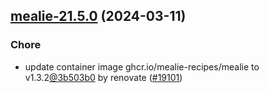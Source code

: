 

## [mealie-21.5.0](https://github.com/truecharts/charts/compare/mealie-21.4.1...mealie-21.5.0) (2024-03-11)

### Chore



- update container image ghcr.io/mealie-recipes/mealie to v1.3.2[@3b503b0](https://github.com/3b503b0) by renovate ([#19101](https://github.com/truecharts/charts/issues/19101))